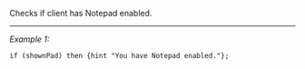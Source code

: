 Checks if client has Notepad enabled.


---
*Example 1:*
```sqf
if (shownPad) then {hint "You have Notepad enabled."};
```